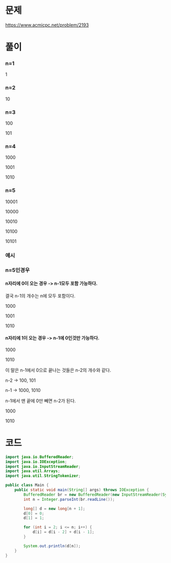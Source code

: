 # 문제
https://www.acmicpc.net/problem/2193

# 풀이
### n=1

1

### n=2

10

### n=3

100

101

### n=4

1000

1001

1010

### n=5

10001

10000

10010

10100

10101


### 예시

### n=5인경우

#### n자리에 0이 오는 경우 -> n-1모두 포함 가능하다.

결국 n-1의 개수는 n에 모두 포함이다.

1000

1001

1010


#### n자리에 1이 오는 경우 -> n-1에 0인것만 가능하다.

1000

1010

이 말은 n-1에서 0으로 끝나는 것들은 n-2의 개수와 같다.

n-2 -> 100, 101

n-1 -> 1000, 1010

n-1에서 맨 끝에 0만 빼면 n-2가 된다.

1000

1010


# 코드
```java
import java.io.BufferedReader;
import java.io.IOException;
import java.io.InputStreamReader;
import java.util.Arrays;
import java.util.StringTokenizer;

public class Main {
    public static void main(String[] args) throws IOException {
        BufferedReader br = new BufferedReader(new InputStreamReader(System.in));
        int n = Integer.parseInt(br.readLine());

        long[] d = new long[n + 1];
        d[0] = 0;
        d[1] = 1;

        for (int i = 2; i <= n; i++) {
            d[i] = d[i - 2] + d[i - 1];
        }

        System.out.println(d[n]);
    }
}
```
